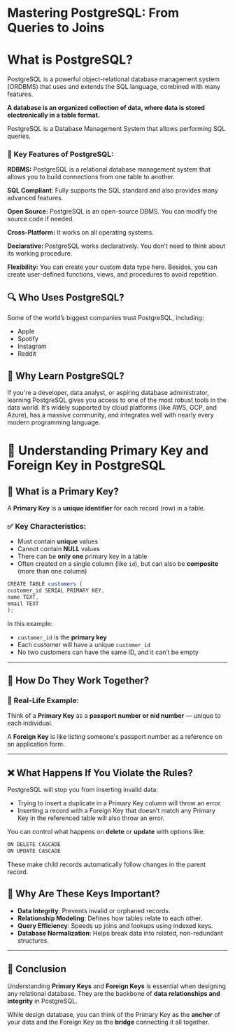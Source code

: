 # Mastering PostgreSQL: From Queries to Joins

# What is PostgreSQL?

PostgreSQL is a powerful object-relational database management system (ORDBMS) that uses and extends the SQL language, combined with many features.

**A database is an organized collection of data, where data is stored electronically in a table format.**

PostgreSQL is a Database Management System that allows performing SQL queries.

### 🔑 Key Features of PostgreSQL:

**RDBMS:** PostgreSQL is a relational database management system that allows you to build connections from one table to another.

**SQL Compliant**: Fully supports the SQL standard and also provides many advanced features.

**Open Source:** PostgreSQL is an open-source DBMS. You can modify the source code if needed.

**Cross-Platform:** It works on all operating systems.

**Declarative:** PostgreSQL works declaratively. You don’t need to think about its working procedure.

**Flexibility:**  You can create your custom data type here. Besides, you can create user-defined functions, views, and procedures to avoid repetition.

## 🔍 Who Uses PostgreSQL?

Some of the world’s biggest companies trust PostgreSQL, including:

- Apple
- Spotify
- Instagram
- Reddit

## 🚀 Why Learn PostgreSQL?

If you're a developer, data analyst, or aspiring database administrator, learning PostgreSQL gives you access to one of the most robust tools in the data world. It’s widely supported by cloud platforms (like AWS, GCP, and Azure), has a massive community, and integrates well with nearly every modern programming language.

# 🔑 Understanding Primary Key and Foreign Key in PostgreSQL

## 🧩 What is a Primary Key?

A **Primary Key** is a **unique identifier** for each record (row) in a table.

### ✅ Key Characteristics:

- Must contain **unique** values
- Cannot contain **NULL** values
- There can be **only one** primary key in a table
- Often created on a single column (like `id`), but can also be **composite** (more than one column)

```jsx
CREATE TABLE customers (
customer_id SERIAL PRIMARY KEY,
name TEXT,
email TEXT
);

```

In this example:

- `customer_id` is the **primary key**
- Each customer will have a unique `customer_id`
- No two customers can have the same ID, and it can’t be empty

 

---

## 🔄 How Do They Work Together?

### 🎯 Real-Life Example:

Think of a **Primary Key** as a **passport number or nid number** — unique to each individual.

A **Foreign Key** is like listing someone's passport number as a reference on an application form.

---

## ❌ What Happens If You Violate the Rules?

PostgreSQL will stop you from inserting invalid data:

- Trying to insert a duplicate in a Primary Key column will throw an error.
- Inserting a record with a Foreign Key that doesn’t match any Primary Key in the referenced table will also throw an error.

You can control what happens on **delete** or **update** with options like:

```jsx
ON DELETE CASCADE
ON UPDATE CASCADE
```

These make child records automatically follow changes in the parent record.

## 🧠 Why Are These Keys Important?

- **Data Integrity**: Prevents invalid or orphaned records.
- **Relationship Modeling**: Defines how tables relate to each other.
- **Query Efficiency**: Speeds up joins and lookups using indexed keys.
- **Database Normalization**: Helps break data into related, non-redundant structures.

---

## 🏁 Conclusion

Understanding **Primary Keys** and **Foreign Keys** is essential when designing any relational database. They are the backbone of **data relationships and integrity** in PostgreSQL.

While design database, you can think of the Primary Key as the **anchor** of your data and the Foreign Key as the **bridge** connecting it all together.
